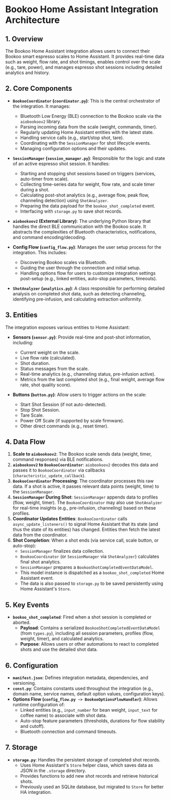 # Bookoo Home Assistant Integration Architecture

## 1. Overview

The Bookoo Home Assistant integration allows users to connect their Bookoo smart espresso scales to Home Assistant. It provides real-time data such as weight, flow rate, and shot timings, enables control over the scale (e.g., tare, power), and manages espresso shot sessions including detailed analytics and history.

## 2. Core Components

-   **`BookooCoordinator` (`coordinator.py`)**: This is the central orchestrator of the integration. It manages:
    -   Bluetooth Low Energy (BLE) connection to the Bookoo scale via the `aiobookoov2` library.
    -   Parsing incoming data from the scale (weight, commands, timer).
    -   Regularly updating Home Assistant entities with the latest state.
    -   Handling service calls (e.g., start/stop shot, tare).
    -   Coordinating with the `SessionManager` for shot lifecycle events.
    -   Managing configuration options and their updates.

-   **`SessionManager` (`session_manager.py`)**: Responsible for the logic and state of an active espresso shot session. It handles:
    -   Starting and stopping shot sessions based on triggers (services, auto-timer from scale).
    -   Collecting time-series data for weight, flow rate, and scale timer during a shot.
    -   Calculating post-shot analytics (e.g., average flow, peak flow, channeling detection) using `ShotAnalyzer`.
    -   Preparing the data payload for the `bookoo_shot_completed` event.
    -   Interfacing with `storage.py` to save shot records.

-   **`aiobookoov2` (External Library)**: The underlying Python library that handles the direct BLE communication with the Bookoo scale. It abstracts the complexities of Bluetooth characteristics, notifications, and command encoding/decoding.

-   **Config Flow (`config_flow.py`)**: Manages the user setup process for the integration. This includes:
    -   Discovering Bookoo scales via Bluetooth.
    -   Guiding the user through the connection and initial setup.
    -   Handling options flow for users to customize integration settings post-setup (e.g., linked entities, auto-stop parameters, timeouts).

-   **`ShotAnalyzer` (`analytics.py`)**: A class responsible for performing detailed analysis on completed shot data, such as detecting channeling, identifying pre-infusion, and calculating extraction uniformity.

## 3. Entities

The integration exposes various entities to Home Assistant:

-   **Sensors (`sensor.py`)**: Provide real-time and post-shot information, including:
    -   Current weight on the scale.
    -   Live flow rate (calculated).
    -   Shot duration.
    -   Status messages from the scale.
    -   Real-time analytics (e.g., channeling status, pre-infusion active).
    -   Metrics from the last completed shot (e.g., final weight, average flow rate, shot quality score).

-   **Buttons (`button.py`)**: Allow users to trigger actions on the scale:
    -   Start Shot Session (if not auto-detected).
    -   Stop Shot Session.
    -   Tare Scale.
    -   Power Off Scale (if supported by scale firmware).
    -   Other direct commands (e.g., reset timer).

## 4. Data Flow

1.  **Scale to `aiobookoov2`**: The Bookoo scale sends data (weight, timer, command responses) via BLE notifications.
2.  **`aiobookoov2` to `BookooCoordinator`**: `aiobookoov2` decodes this data and passes it to `BookooCoordinator` via callbacks (`characteristic_update_callback`).
3.  **`BookooCoordinator` Processing**: The coordinator processes this raw data. If a shot is active, it passes relevant data points (weight, time) to the `SessionManager`.
4.  **`SessionManager` During Shot**: `SessionManager` appends data to profiles (flow, weight, timer). The `BookooCoordinator` may also use `ShotAnalyzer` for real-time insights (e.g., pre-infusion, channeling) based on these profiles.
5.  **Coordinator Updates Entities**: `BookooCoordinator` calls `async_update_listeners()` to signal Home Assistant that its state (and thus the state of its entities) has changed. Entities then fetch the latest data from the coordinator.
6.  **Shot Completion**: When a shot ends (via service call, scale button, or auto-stop):
    -   `SessionManager` finalizes data collection.
    -   `BookooCoordinator` (or `SessionManager` via `ShotAnalyzer`) calculates final shot analytics.
    -   `SessionManager` prepares a `BookooShotCompletedEventDataModel`.
    -   This model instance is dispatched as a `bookoo_shot_completed` Home Assistant event.
    -   The data is also passed to `storage.py` to be saved persistently using Home Assistant's `Store`.

## 5. Key Events

-   **`bookoo_shot_completed`**: Fired when a shot session is completed or aborted.
    -   **Payload**: Contains a serialized `BookooShotCompletedEventDataModel` (from `types.py`), including all session parameters, profiles (flow, weight, timer), and calculated analytics.
    -   **Purpose**: Allows users or other automations to react to completed shots and use the detailed shot data.

## 6. Configuration

-   **`manifest.json`**: Defines integration metadata, dependencies, and versioning.
-   **`const.py`**: Contains constants used throughout the integration (e.g., domain name, service names, default option values, configuration keys).
-   **Options Flow (`config_flow.py -> BookooOptionsFlowHandler`)**: Allows runtime configuration of:
    -   Linked entities (e.g., `input_number` for bean weight, `input_text` for coffee name) to associate with shot data.
    -   Auto-stop feature parameters (thresholds, durations for flow stability and cutoff).
    -   Bluetooth connection and command timeouts.

## 7. Storage

-   **`storage.py`**: Handles the persistent storage of completed shot records.
    -   Uses Home Assistant's `Store` helper class, which saves data as JSON in the `.storage` directory.
    -   Provides functions to add new shot records and retrieve historical shots.
    -   Previously used an SQLite database, but migrated to `Store` for better HA integration.
